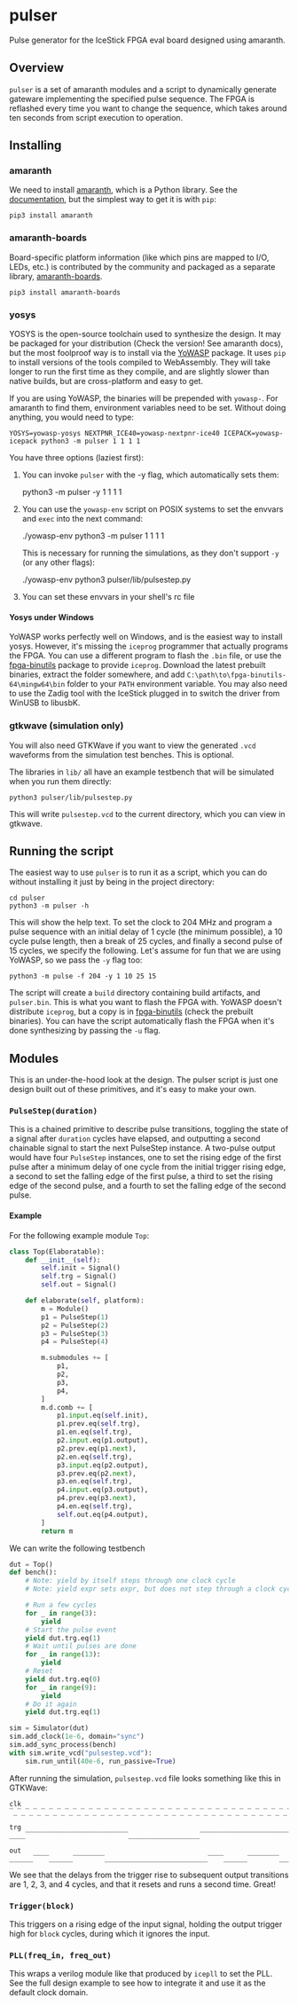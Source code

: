 # pulser

Pulse generator for the IceStick FPGA eval board designed using amaranth.

## Overview

`pulser` is a set of amaranth modules and a script to dynamically generate
gateware implementing the specified pulse sequence. The FPGA is reflashed
every time you want to change the sequence, which takes around ten seconds
from script execution to operation.

## Installing

### amaranth

We need to install [amaranth][a], which is a Python library. See the
[documentation][ad], but the simplest way to get it is with `pip`:

    pip3 install amaranth

### amaranth-boards

Board-specific platform information (like which pins are mapped to I/O,
LEDs, etc.) is contributed by the community and packaged as a separate
library, [amaranth-boards][ab].

    pip3 install amaranth-boards

### yosys

YOSYS is the open-source toolchain used to synthesize the design. It may
be packaged for your distribution (Check the version! See amaranth docs),
but the most foolproof way is to install via the [YoWASP][y] package.
It uses `pip` to install versions of the tools compiled to WebAssembly.
They will take longer to run the first time as they compile, and are slightly
slower than native builds, but are cross-platform and easy to get.

If you are using YoWASP, the binaries will be prepended with `yowasp-`.
For amaranth to find them, environment variables need to be set. Without
doing anything, you would need to type:

    YOSYS=yowasp-yosys NEXTPNR_ICE40=yowasp-nextpnr-ice40 ICEPACK=yowasp-icepack python3 -m pulser 1 1 1 1

You have three options (laziest first):

1. You can invoke `pulser` with the -y flag, which automatically sets them:

    python3 -m pulser -y 1 1 1 1

2. You can use the `yowasp-env` script on POSIX systems to set the envvars and `exec` into the next command:

    ./yowasp-env python3 -m pulser 1 1 1 1

   This is necessary for running the simulations, as they don't support `-y` (or any other flags):

    ./yowasp-env python3 pulser/lib/pulsestep.py

3. You can set these envvars in your shell's rc file

#### Yosys under Windows

YoWASP works perfectly well on Windows, and is the easiest way to
install yosys. However, it's missing the `iceprog` programmer that
actually programs the FPGA. You can use a different program to flash the
`.bin` file, or use the [fpga-binutils][f] package to provide `iceprog`.
Download the latest prebuilt binaries, extract the folder somewhere, and
add `C:\path\to\fpga-binutils-64\mingw64\bin` folder to your `PATH`
environment variable. You may also need to use the Zadig tool with the
IceStick plugged in to switch the driver from WinUSB to libusbK.

### gtkwave (simulation only)

You will also need GTKWave if you want to view the generated `.vcd`
waveforms from the simulation test benches. This is optional.

The libraries in `lib/` all have an example testbench that will be simulated
when you run them directly:

    python3 pulser/lib/pulsestep.py

This will write `pulsestep.vcd` to the current directory, which you can view
in gtkwave.

[a]: https://github.com/amaranth-lang/amaranth
[ab]: https://github.com/amaranth-lang/amaranth-boards
[ad]: https://amaranth-lang.org/docs/amaranth/latest/
[y]: http://yowasp.org
[f]: https://github.com/sylefeb/fpga-binutils

## Running the script

The easiest way to use `pulser` is to run it as a script, which you can do
without installing it just by being in the project directory:

    cd pulser
    python3 -m pulser -h

This will show the help text. To set the clock to 204 MHz and program a pulse
sequence with an initial delay of 1 cycle (the minimum possible), a 10 cycle
pulse length, then a break of 25 cycles, and finally a second pulse of 15
cycles, we specify the following. Let's assume for fun that we are using
YoWASP, so we pass the `-y` flag too:

    python3 -m pulse -f 204 -y 1 10 25 15

The script will create a `build` directory containing build artifacts,
and `pulser.bin`. This is what you want to flash the FPGA with. YoWASP
doesn't distribute `iceprog`, but a copy is in [fpga-binutils][f] (check
the prebuilt binaries). You can have the script automatically flash the FPGA
when it's done synthesizing by passing the `-u` flag.


## Modules

This is an under-the-hood look at the design. The pulser script is just one
design built out of these primitives, and it's easy to make your own.

### `PulseStep(duration)`

This is a chained primitive to describe pulse transitions, toggling the state of
a signal after `duration` cycles have elapsed, and outputting a second chainable
signal to start the next PulseStep instance. A two-pulse output would have four
`PulseStep` instances, one to set the rising edge of the first pulse after
a minimum delay of one cycle from the initial trigger rising edge, a second to
set the falling edge of the first pulse, a third to set the rising edge of the
second pulse, and a fourth to set the falling edge of the second pulse.

#### Example
For the following example module `Top`:
```python
class Top(Elaboratable):
    def __init__(self):
        self.init = Signal()
        self.trg = Signal()
        self.out = Signal()

    def elaborate(self, platform):
        m = Module()
        p1 = PulseStep(1)
        p2 = PulseStep(2)
        p3 = PulseStep(3)
        p4 = PulseStep(4)

        m.submodules += [
            p1,
            p2,
            p3,
            p4,
        ]
        m.d.comb += [
            p1.input.eq(self.init),
            p1.prev.eq(self.trg),
            p1.en.eq(self.trg),
            p2.input.eq(p1.output),
            p2.prev.eq(p1.next),
            p2.en.eq(self.trg),
            p3.input.eq(p2.output),
            p3.prev.eq(p2.next),
            p3.en.eq(self.trg),
            p4.input.eq(p3.output),
            p4.prev.eq(p3.next),
            p4.en.eq(self.trg),
            self.out.eq(p4.output),
        ]
        return m
```

We can write the following testbench

```python
dut = Top()
def bench():
    # Note: yield by itself steps through one clock cycle
    # Note: yield expr sets expr, but does not step through a clock cycle

    # Run a few cycles
    for _ in range(3):
        yield
    # Start the pulse event
    yield dut.trg.eq(1)
    # Wait until pulses are done
    for _ in range(13):
        yield
    # Reset
    yield dut.trg.eq(0)
    for _ in range(9):
        yield
    # Do it again
    yield dut.trg.eq(1)

sim = Simulator(dut)
sim.add_clock(1e-6, domain="sync")
sim.add_sync_process(bench)
with sim.write_vcd("pulsestep.vcd"):
    sim.run_until(40e-6, run_passive=True)
```

After running the simulation, `pulsestep.vcd` file looks something like this in
GTKWave:

```
clk ‾_‾_‾_‾_‾_‾_‾_‾_‾_‾_‾_‾_‾_‾_‾_‾_‾_‾_‾_‾_‾_‾_‾_‾_‾_‾_‾_‾_‾_‾_‾_‾_‾_‾_‾_‾_‾_

trg ____‾‾‾‾‾‾‾‾‾‾‾‾‾‾‾‾‾‾‾‾‾‾‾‾‾‾__________________‾‾‾‾‾‾‾‾‾‾‾‾‾‾‾‾‾‾‾‾‾‾‾‾‾‾

out ______‾‾‾‾______‾‾‾‾‾‾‾‾__________________________‾‾‾‾______‾‾‾‾‾‾‾‾______
```

We see that the delays from the trigger rise to subsequent output
transitions are 1, 2, 3, and 4 cycles, and that it resets and runs a second
time. Great!

### `Trigger(block)`

This triggers on a rising edge of the input signal, holding the output trigger
high for `block` cycles, during which it ignores the input.

### `PLL(freq_in, freq_out)`

This wraps a verilog module like that produced by `icepll` to set the PLL. See
the full design example to see how to integrate it and use it as the default
clock domain.
